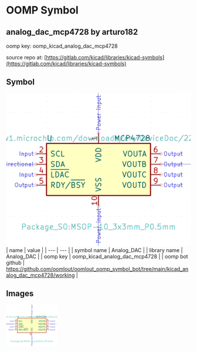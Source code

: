 # OOMP Symbol  
## analog_dac_mcp4728  by arturo182  
  
oomp key: oomp_kicad_analog_dac_mcp4728  
  
source repo at: [https://gitlab.com/kicad/libraries/kicad-symbols](https://gitlab.com/kicad/libraries/kicad-symbols)  
## Symbol  
  
[![working.png](working_600.png)](working.png)  
| name | value | 
| --- | --- | 
| symbol name | Analog_DAC | 
| library name | Analog_DAC | 
| oomp key | oomp_kicad_analog_dac_mcp4728 | 
| oomp bot github | https://github.com/oomlout/oomlout_oomp_symbol_bot/tree/main/kicad_analog_dac_mcp4728/working | 
## Images  
  
[![working.png](working_140.png)](working.png)  
